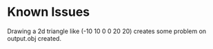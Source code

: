 # Known Issues

Drawing a 2d triangle like (-10 10 0 0 20 20) creates some problem on output.obj created.
